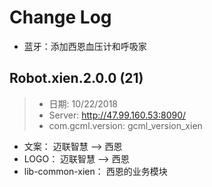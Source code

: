 # Change Log

- 蓝牙：添加西恩血压计和呼吸家

## Robot.xien.2.0.0 (21)

> - 日期:  10/22/2018
> - Server:  http://47.99.160.53:8090/
> - com.gcml.version:  gcml_version_xien

- 文案： 迈联智慧 --> 西恩
- LOGO： 迈联智慧 --> 西恩
- lib-common-xien： 西恩的业务模块